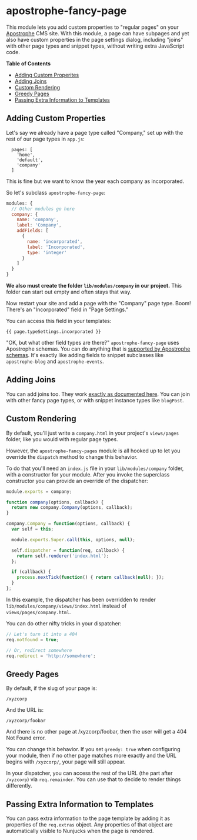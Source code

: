 # apostrophe-fancy-page

This module lets you add custom properties to "regular pages" on your [Apostrophe](http://github.com/punkave/apostrophe-sandbox) CMS site. With this module, a page can have subpages and yet also have custom properties in the page settings dialog, including "joins" with other page types and snippet types, without writing extra JavaScript code.

**Table of Contents**
* [Adding Custom Properites](#adding-custom-properties)
* [Adding Joins](#adding-joins)
* [Custom Rendering](#custom-rendering)
* [Greedy Pages](#greedy-pages)
* [Passing Extra Information to Templates](#passing-extra-information-to-templates)

## Adding Custom Properties

Let's say we already have a page type called "Company," set up with the rest of our page types in `app.js`:

```javacript
  pages: [
    'home',
    'default',
    'company'
  ]
```

This is fine but we want to know the year each company as incorporated.

So let's subclass `apostrophe-fancy-page`:

```javascript
modules: {
  // Other modules go here
  company: {
    name: 'company',
    label: 'Company',
    addFields: [
      {
        name: 'incorporated',
        label: 'Incorporated',
        type: 'integer'
      }
    ]
  }
}
```

**We also must create the folder `lib/modules/company` in our project.** This folder can start out empty and often stays that way.

Now restart your site and add a page with the "Company" page type. Boom! There's an "Incorporated" field in "Page Settings."

You can access this field in your templates:

    {{ page.typeSettings.incorporated }}

"OK, but what other field types are there?" `apostrophe-fancy-page` uses Apostrophe schemas. You can do anything that is [supported by Apostrophe schemas](http://github.com/punkave/apostrophe-schemas). It's exactly like adding fields to snippet subclasses like `apostrophe-blog` and `apostrophe-events`.

## Adding Joins

You can add joins too. They work [exactly as documented here](http://github.com/punkave/apostrophe-schemas). You can join with other fancy page types, or with snippet instance types like `blogPost`.

## Custom Rendering

By default, you'll just write a `company.html` in your project's `views/pages` folder, like you would with regular page types.

However, the `apostrophe-fancy-pages` module is all hooked up to let you override the `dispatch` method to change this behavior.

To do that you'll need an `index.js` file in your `lib/modules/company` folder, with a constructor for your module. After you invoke the superclass constructor you can provide an override of the dispatcher:

```javascript
module.exports = company;

function company(options, callback) {
  return new company.Company(options, callback);
}

company.Company = function(options, callback) {
  var self = this;

  module.exports.Super.call(this, options, null);

  self.dispatcher = function(req, callback) {
    return self.renderer('index.html');
  };

  if (callback) {
    process.nextTick(function() { return callback(null); });
  }
};
```

In this example, the dispatcher has been overridden to render `lib/modules/company/views/index.html` instead of `views/pages/company.html`.

You can do other nifty tricks in your dispatcher:

```javascript
// Let's turn it into a 404
req.notfound = true;

// Or, redirect somewhere
req.redirect = 'http://somewhere';
```

## Greedy Pages

By default, if the slug of your page is:

    /xyzcorp

And the URL is:

    /xyzcorp/foobar

And there is no other page at /xyzcorp/foobar, then the user will get a 404 Not Found error.

You can change this behavior. If you set `greedy: true` when configuring your module, then if no other page matches more exactly and the URL begins with `/xyzcorp/`, your page will still appear.

In your dispatcher, you can access the rest of the URL (the part after `/xyzcorp`) via `req.remainder`. You can use that to decide to render things differently.

## Passing Extra Information to Templates

You can pass extra information to the page template by adding it as properties of the `req.extras` object. Any properties of that object are automatically visible to Nunjucks when the page is rendered.
